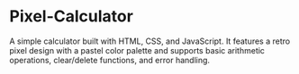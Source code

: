 # Pixel-Calculator
A simple calculator built with HTML, CSS, and JavaScript. It features a retro pixel design with a pastel color palette and supports basic arithmetic operations, clear/delete functions, and error handling.
